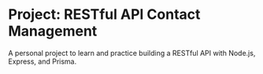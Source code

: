 # Project: RESTful API Contact Management
A personal project to learn and practice building a RESTful API with Node.js, Express, and Prisma.
